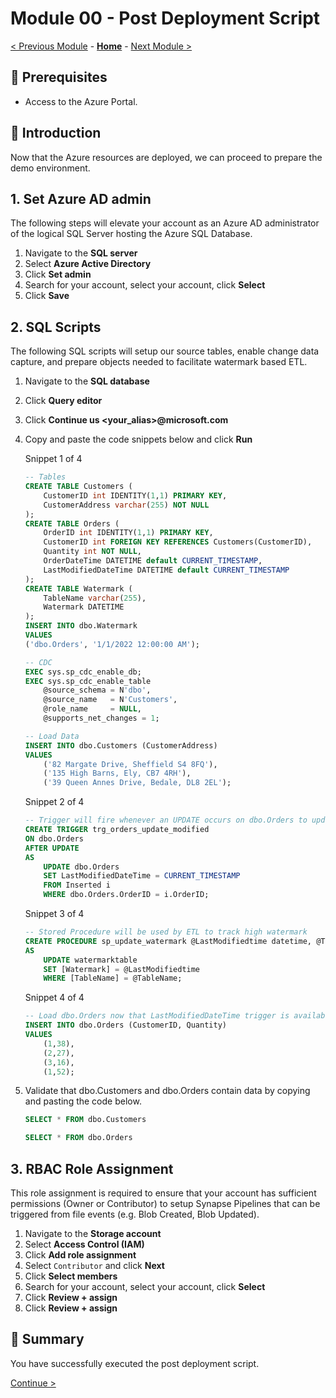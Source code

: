 # Module 00 - Post Deployment Script

 [< Previous Module](../modules/module00.md) - **[Home](../README.md)** - [Next Module >](../modules/module01a.md)

## :thinking: Prerequisites

* Access to the Azure Portal.

## :loudspeaker: Introduction

Now that the Azure resources are deployed, we can proceed to prepare the demo environment.

## 1. Set Azure AD admin

The following steps will elevate your account as an Azure AD administrator of the logical SQL Server hosting the Azure SQL Database.

1. Navigate to the **SQL server**
2. Select **Azure Active Directory**
3. Click **Set admin**
4. Search for your account, select your account, click **Select** 
5. Click **Save**

## 2. SQL Scripts

The following SQL scripts will setup our source tables, enable change data capture, and prepare objects needed to facilitate watermark based ETL.

1. Navigate to the **SQL database**
2. Click **Query editor**
3. Click **Continue us <your_alias>@microsoft.com**
4. Copy and paste the code snippets below and click **Run**

    Snippet 1 of 4
    ```sql
    -- Tables
    CREATE TABLE Customers (
        CustomerID int IDENTITY(1,1) PRIMARY KEY,
        CustomerAddress varchar(255) NOT NULL
    );
    CREATE TABLE Orders (
        OrderID int IDENTITY(1,1) PRIMARY KEY,
        CustomerID int FOREIGN KEY REFERENCES Customers(CustomerID),
        Quantity int NOT NULL,
        OrderDateTime DATETIME default CURRENT_TIMESTAMP,
        LastModifiedDateTime DATETIME default CURRENT_TIMESTAMP
    );
    CREATE TABLE Watermark (
        TableName varchar(255),
        Watermark DATETIME
    );
    INSERT INTO dbo.Watermark
    VALUES
    ('dbo.Orders', '1/1/2022 12:00:00 AM');

    -- CDC
    EXEC sys.sp_cdc_enable_db;
    EXEC sys.sp_cdc_enable_table  
        @source_schema = N'dbo',  
        @source_name   = N'Customers',  
        @role_name     = NULL,
        @supports_net_changes = 1;

    -- Load Data
    INSERT INTO dbo.Customers (CustomerAddress)
    VALUES
        ('82 Margate Drive, Sheffield S4 8FQ'),
        ('135 High Barns, Ely, CB7 4RH'),
        ('39 Queen Annes Drive, Bedale, DL8 2EL');
    ```

    Snippet 2 of 4
    ```sql
    -- Trigger will fire whenever an UPDATE occurs on dbo.Orders to update LastModifiedDateTime
    CREATE TRIGGER trg_orders_update_modified
    ON dbo.Orders
    AFTER UPDATE 
    AS
        UPDATE dbo.Orders
        SET LastModifiedDateTime = CURRENT_TIMESTAMP
        FROM Inserted i
        WHERE dbo.Orders.OrderID = i.OrderID;
    ```

    Snippet 3 of 4
    ```sql
    -- Stored Procedure will be used by ETL to track high watermark
    CREATE PROCEDURE sp_update_watermark @LastModifiedtime datetime, @TableName varchar(50)
    AS
        UPDATE watermarktable
        SET [Watermark] = @LastModifiedtime
        WHERE [TableName] = @TableName;
    ```

    Snippet 4 of 4
    ```sql
    -- Load dbo.Orders now that LastModifiedDateTime trigger is available
    INSERT INTO dbo.Orders (CustomerID, Quantity)
    VALUES
        (1,38),
        (2,27),
        (3,16),
        (1,52);
    ```

5. Validate that dbo.Customers and dbo.Orders contain data by copying and pasting the code below.

    ```sql
    SELECT * FROM dbo.Customers
    ```

    ```sql
    SELECT * FROM dbo.Orders
    ```

## 3. RBAC Role Assignment

This role assignment is required to ensure that your account has sufficient permissions (Owner or Contributor) to setup Synapse Pipelines that can be triggered from file events (e.g. Blob Created, Blob Updated).

1. Navigate to the **Storage account**
2. Select **Access Control (IAM)**
3. Click **Add role assignment**
4. Select `Contributor` and click **Next**
5. Click **Select members**
6. Search for your account, select your account, click **Select** 
7. Click **Review + assign**
8. Click **Review + assign**

## :tada: Summary

You have successfully executed the post deployment script.

[Continue >](../modules/module01a.md)
